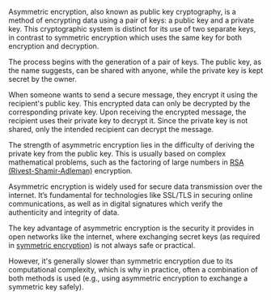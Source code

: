 Asymmetric encryption, also known as public key cryptography, is a method of encrypting data using a pair of keys: a public key and a private key. This cryptographic system is distinct for its use of two separate keys, in contrast to symmetric encryption which uses the same key for both encryption and decryption.

The process begins with the generation of a pair of keys. The public key, as the name suggests, can be shared with anyone, while the private key is kept secret by the owner. 

When someone wants to send a secure message, they encrypt it using the recipient's public key. This encrypted data can only be decrypted by the corresponding private key. Upon receiving the encrypted message, the recipient uses their private key to decrypt it. Since the private key is not shared, only the intended recipient can decrypt the message.

The strength of asymmetric encryption lies in the difficulty of deriving the private key from the public key. This is usually based on complex mathematical problems, such as the factoring of large numbers in [RSA (Rivest-Shamir-Adleman)](../cryptography/rsa.md) encryption.

Asymmetric encryption is widely used for secure data transmission over the internet. It’s fundamental for technologies like SSL/TLS in securing online communications, as well as in digital signatures which verify the authenticity and integrity of data.

The key advantage of asymmetric encryption is the security it provides in open networks like the internet, where exchanging secret keys (as required in [symmetric encryption](../cryptography/symmetric.md)) is not always safe or practical. 

However, it's generally slower than symmetric encryption due to its computational complexity, which is why in practice, often a combination of both methods is used (e.g., using asymmetric encryption to exchange a symmetric key safely).